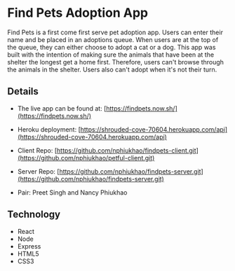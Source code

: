 # Find Pets Adoption App

Find Pets is a first come first serve pet adoption app. Users can enter their name and be placed in an adoptions queue. When users are at the top of the queue, they can either choose to adopt a cat or a dog. This app was built with the intention of making sure the animals that have been at the shelter the longest get a home first. Therefore, users can't browse through the animals in the shelter. Users also can't adopt when it's not their turn.

## Details

* The live app can be found at: [https://findpets.now.sh/](https://findpets.now.sh/)

* Heroku deployment: [https://shrouded-cove-70604.herokuapp.com/api](https://shrouded-cove-70604.herokuapp.com/api)

* Client Repo: [https://github.com/nphiukhao/findpets-client.git](https://github.com/nphiukhao/petful-client.git)

* Server Repo: [https://github.com/nphiukhao/findpets-server.git](https://github.com/nphiukhao/findpets-server.git)

* Pair: Preet Singh and Nancy Phiukhao

## Technology

* React
* Node
* Express
* HTML5
* CSS3
